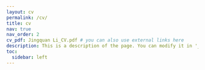 ```yaml
---
layout: cv
permalink: /cv/
title: cv
nav: true
nav_order: 2
cv_pdf: Jingquan Li_CV.pdf # you can also use external links here
description: This is a description of the page. You can modify it in '_pages/cv.md'. You can also change or remove the top pdf download button.
toc:
  sidebar: left
---
```

